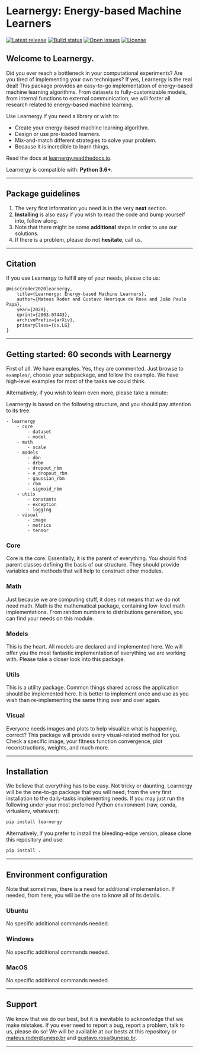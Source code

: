 # Learnergy: Energy-based Machine Learners

[![Latest release](https://img.shields.io/github/release/gugarosa/learnergy.svg)](https://github.com/gugarosa/learnergy/releases)
[![Build status](https://img.shields.io/travis/com/gugarosa/learnergy/master.svg)](https://github.com/gugarosa/learnergy/releases)
[![Open issues](https://img.shields.io/github/issues/gugarosa/learnergy.svg)](https://github.com/gugarosa/learnergy/issues)
[![License](https://img.shields.io/github/license/gugarosa/learnergy.svg)](https://github.com/gugarosa/learnergy/blob/master/LICENSE)

## Welcome to Learnergy.

Did you ever reach a bottleneck in your computational experiments? Are you tired of implementing your own techniques? If yes, Learnergy is the real deal! This package provides an easy-to-go implementation of energy-based machine learning algorithms. From datasets to fully-customizable models, from internal functions to external communication, we will foster all research related to energy-based machine learning.

Use Learnergy if you need a library or wish to:
* Create your energy-based machine learning algorithm.
* Design or use pre-loaded learners.
* Mix-and-match different strategies to solve your problem.
* Because it is incredible to learn things.

Read the docs at [learnergy.readthedocs.io](https://learnergy.readthedocs.io).

Learnergy is compatible with: **Python 3.6+**.

---

## Package guidelines

1. The very first information you need is in the very **next** section.
2. **Installing** is also easy if you wish to read the code and bump yourself into, follow along.
3. Note that there might be some **additional** steps in order to use our solutions.
4. If there is a problem, please do not **hesitate**, call us.

---

## Citation

If you use Learnergy to fulfill any of your needs, please cite us:

```
@misc{roder2020learnergy,
    title={Learnergy: Energy-based Machine Learners},
    author={Mateus Roder and Gustavo Henrique de Rosa and João Paulo Papa},
    year={2020},
    eprint={2003.07443},
    archivePrefix={arXiv},
    primaryClass={cs.LG}
}
```

---

## Getting started: 60 seconds with Learnergy

First of all. We have examples. Yes, they are commented. Just browse to `examples/`, choose your subpackage, and follow the example. We have high-level examples for most of the tasks we could think.

Alternatively, if you wish to learn even more, please take a minute:

Learnergy is based on the following structure, and you should pay attention to its tree:

```
- learnergy
    - core
        - dataset
        - model
    - math
        - scale
    - models
        - dbn
        - drbm
        - dropout_rbm
        - e_dropout_rbm
        - gaussian_rbm
        - rbm
        - sigmoid_rbm
    - utils
        - constants
        - exception
        - logging
    - visual
        - image
        - metrics
        - tensor
```

### Core

Core is the core. Essentially, it is the parent of everything. You should find parent classes defining the basis of our structure. They should provide variables and methods that will help to construct other modules.

### Math

Just because we are computing stuff, it does not means that we do not need math. Math is the mathematical package, containing low-level math implementations. From random numbers to distributions generation, you can find your needs on this module.

### Models

This is the heart. All models are declared and implemented here. We will offer you the most fantastic implementation of everything we are working with. Please take a closer look into this package.

### Utils

This is a utility package. Common things shared across the application should be implemented here. It is better to implement once and use as you wish than re-implementing the same thing over and over again.

### Visual

Everyone needs images and plots to help visualize what is happening, correct? This package will provide every visual-related method for you. Check a specific image, your fitness function convergence, plot reconstructions, weights, and much more.

---

## Installation

We believe that everything has to be easy. Not tricky or daunting, Learnergy will be the one-to-go package that you will need, from the very first installation to the daily-tasks implementing needs. If you may just run the following under your most preferred Python environment (raw, conda, virtualenv, whatever):

```Python
pip install learnergy
```

Alternatively, if you prefer to install the bleeding-edge version, please clone this repository and use:

```Python
pip install .
```

---

## Environment configuration

Note that sometimes, there is a need for additional implementation. If needed, from here, you will be the one to know all of its details.

### Ubuntu

No specific additional commands needed.

### Windows

No specific additional commands needed.

### MacOS

No specific additional commands needed.

---

## Support

We know that we do our best, but it is inevitable to acknowledge that we make mistakes. If you ever need to report a bug, report a problem, talk to us, please do so! We will be available at our bests at this repository or mateus.roder@unesp.br and gustavo.rosa@unesp.br.

---
